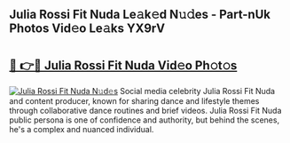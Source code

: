 ## Julia Rossi Fit Nuda Le𝚊k𝚎d N𝚞𝚍es - Part-nUk Photos Vid𝚎o Le𝚊ks YX9rV

# <h2><a href="http://fbdo7oz.evod.top/?m=Julia+Rossi+Fit+Nuda">🔗 👉🔴 Julia Rossi Fit Nuda Vid𝚎o Ph𝚘t𝚘s</a></h2>

[![Julia Rossi Fit Nuda N𝚞d𝚎s](https://i.imgur.com/8V9OHl7.gif)](http://fbdo7oz.evod.top/?m=Julia+Rossi+Fit+Nuda)
Social media celebrity Julia Rossi Fit Nuda and content producer, known for sharing dance and lifestyle themes through collaborative dance routines and brief videos. Julia Rossi Fit Nuda public persona is one of confidence and authority, but behind the scenes, he's a complex and nuanced individual. 
